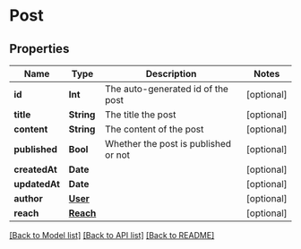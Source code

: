 # Post

## Properties
Name | Type | Description | Notes
------------ | ------------- | ------------- | -------------
**id** | **Int** | The auto-generated id of the post | [optional] 
**title** | **String** | The title the post | [optional] 
**content** | **String** | The content of the post | [optional] 
**published** | **Bool** | Whether the post is published or not | [optional] 
**createdAt** | **Date** |  | [optional] 
**updatedAt** | **Date** |  | [optional] 
**author** | [**User**](User.md) |  | [optional] 
**reach** | [**Reach**](Reach.md) |  | [optional] 

[[Back to Model list]](../README.md#documentation-for-models) [[Back to API list]](../README.md#documentation-for-api-endpoints) [[Back to README]](../README.md)


